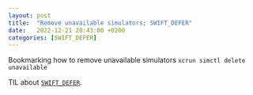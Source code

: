 ```yaml
---
layout: post
title:  "Remove unavailable simulators; SWIFT_DEFER"
date:   2022-12-21 20:43:00 +0200
categories: [SWIFT_DEFER]
---
```

Bookmarking how to remove unavailable simulators `xcrun simctl delete unavailable`

TIL about [`SWIFT_DEFER`](https://github.com/apple/swift/blob/main/include/swift/Basic/Defer.h).
